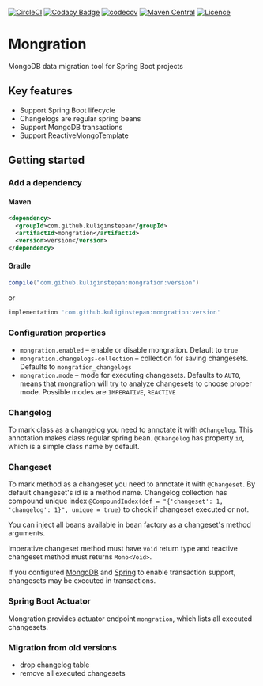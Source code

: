 [![CircleCI](https://circleci.com/gh/KuliginStepan/mongration/tree/master.svg?style=shield)](https://circleci.com/gh/KuliginStepan/mongration/tree/master)
[![Codacy Badge](https://api.codacy.com/project/badge/Grade/ffcf51506af84115ae91ab54cb437f08)](https://www.codacy.com/app/KuliginStepan/mongration?utm_source=github.com&amp;utm_medium=referral&amp;utm_content=KuliginStepan/mongration&amp;utm_campaign=Badge_Grade)
[![codecov](https://codecov.io/gh/KuliginStepan/mongration/branch/master/graph/badge.svg)](https://codecov.io/gh/KuliginStepan/mongration)
[![Maven Central](https://img.shields.io/maven-central/v/com.github.kuliginstepan/mongration.svg?label=Maven%20Central)](https://search.maven.org/search?q=g:%22com.github.kuliginstepan%22%20AND%20a:%22mongration%22)
[![Licence](https://img.shields.io/hexpm/l/plug.svg)](https://github.com/kuliginstepan/mongration/blob/master/LICENSE)

# Mongration
MongoDB data migration tool for Spring Boot projects

## Key features
*   Support Spring Boot lifecycle
*   Changelogs are regular spring beans
*   Support MongoDB transactions
*   Support ReactiveMongoTemplate

## Getting started
### Add a dependency
#### Maven
```xml
<dependency>
  <groupId>com.github.kuliginstepan</groupId>
  <artifactId>mongration</artifactId>
  <version>version</version>
</dependency>
```
#### Gradle
```groovy
compile("com.github.kuliginstepan:mongration:version")
```
or 
```groovy
implementation 'com.github.kuliginstepan:mongration:version'
```

### Configuration properties
*   `mongration.enabled` – enable or disable mongration. Default to `true`
*   `mongration.changelogs-collection` – collection for saving changesets. Defaults to `mongration_changelogs`
*   `mongration.mode` – mode for executing changesets. Defaults to `AUTO`, means that mongration will try to analyze 
changesets to choose proper mode. Possible modes are `IMPERATIVE`, `REACTIVE`

### Changelog
To mark class as a changelog you need to annotate it with `@Changelog`. This annotation makes class regular spring bean.
`@Changelog` has property `id`, which is a simple class name by default.

### Changeset
To mark method as a changeset you need to annotate it with `@Changeset`. By default changeset's id is a method name.
Changelog collection has compound unique index `@CompoundIndex(def = "{'changeset': 1, 'changelog': 1}", unique = true)` 
to check if changeset executed or not.

You can inject all beans available in bean factory as a changeset's method arguments.

Imperative changeset method must have `void` return type and reactive changeset method must returns `Mono<Void>`.

If you configured [MongoDB](https://docs.mongodb.com/manual/tutorial/deploy-replica-set/) and 
[Spring](https://docs.spring.io/spring-data/mongodb/docs/current/reference/html/#mongo.transactions) to enable 
transaction support, changesets may be executed in transactions. 

### Spring Boot Actuator
Mongration provides actuator endpoint `mongration`, which lists all executed changesets.

### Migration from old versions
*   drop changelog table
*   remove all executed changesets
